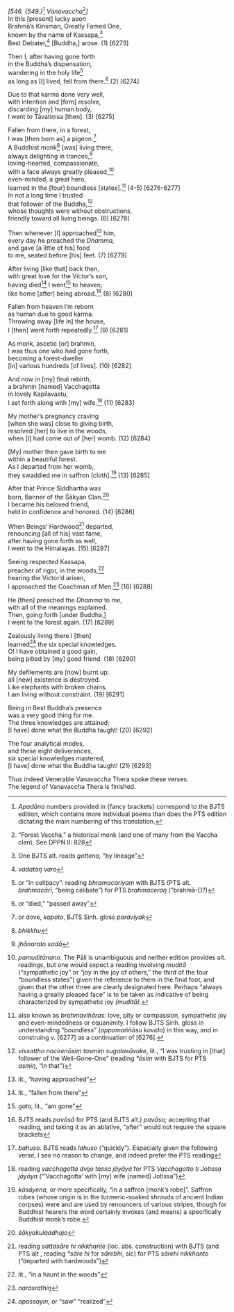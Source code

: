 *\[546. {549.}*[^1] *Vanavaccha*[^2]*\]*  
In this \[present\] lucky aeon  
Brahmā’s Kinsman, Greatly Famed One,  
known by the name of Kassapa,[^3]  
Best Debater,[^4] \[Buddha,\] arose. (1) \[6273\]

Then I, after having gone forth  
in the Buddha’s dispensation,  
wandering in the holy life[^5]  
as long as \[I\] lived, fell from there.[^6] (2) \[6274\]

Due to that karma done very well,  
with intention and \[firm\] resolve,  
discarding \[my\] human body,  
I went to Tāvatiṃsa \[then\]. (3) \[6275\]

Fallen from there, in a forest,  
I was \[then born as\] a pigeon.[^7]  
A Buddhist monk[^8] \[was\] living there,  
always delighting in trances,[^9]  
loving-hearted, compassionate,  
with a face always greatly pleased,[^10]  
even-minded, a great hero,  
learned in the \[four\] boundless \[states\].[^11] (4-5) \[6276-6277\]  
In not a long time I trusted  
that follower of the Buddha,[^12]  
whose thoughts were without obstructions,  
friendly toward all living beings. (6) \[6278\]

Then whenever \[I\] approached[^13] him,  
every day he preached the *Dhamma,*  
and gave \[a little of his\] food  
to me, seated before \[his\] feet. (7) \[6279\]

After living \[like that\] back then,  
with great love for the Victor’s son,  
having died[^14] I went[^15] to heaven,  
like home \[after\] being abroad.[^16] (8) \[6280\]

Fallen from heaven I’m reborn  
as human due to good karma.  
Throwing away \[life in\] the house,  
I \[then\] went forth repeatedly.[^17] (9) \[6281\]

As monk, ascetic \[or\] brahmin,  
I was thus one who had gone forth,  
becoming a forest-dweller  
\[in\] various hundreds \[of lives\]. (10) \[6282\]

And now in \[my\] final rebirth,  
a brahmin \[named\] Vacchagotta  
in lovely Kapilavastu,  
I set forth along with \[my\] wife.[^18] (11) \[6283\]

My mother’s pregnancy craving  
\[when she was\] close to giving birth,  
resolved \[her\] to live in the woods,  
when \[I\] had come out of \[her\] womb. (12) \[6284\]

\[My\] mother then gave birth to me  
within a beautiful forest.  
As I departed from her womb,  
they swaddled me in saffron \[cloth\].[^19] (13) \[6285\]

After that Prince Siddhartha was  
born, Banner of the Śākyan Clan.[^20]  
I became his beloved friend,  
held in confidence and honored. (14) \[6286\]

When Beings’ Hardwood[^21] departed,  
renouncing \[all of his\] vast fame,  
after having gone forth as well,  
I went to the Himalayas. (15) \[6287\]

Seeing respected Kassapa,  
preacher of rigor, in the woods,[^22]  
hearing the Victor’d arisen,  
I approached the Coachman of Men.[^23] (16) \[6288\]

He \[then\] preached the *Dhamma* to me,  
with all of the meanings explained.  
Then, going forth \[under Buddha,\]  
I went to the forest again. (17) \[6289\]

Zealously living there I \[then\]  
learned[^24] the six special knowledges.  
O! I have obtained a good gain,  
being pitied by \[my\] good friend. (18) \[6290\]

My defilements are \[now\] burnt up;  
all \[new\] existence is destroyed.  
Like elephants with broken chains,  
I am living without constraint. (19) \[6291\]

Being in Best Buddha’s presence  
was a very good thing for me.  
The three knowledges are attained;  
\[I have\] done what the Buddha taught! (20) \[6292\]

The four analytical modes,  
and these eight deliverances,  
six special knowledges mastered,  
\[I have\] done what the Buddha taught! (21) \[6293\]

Thus indeed Venerable Vanavaccha Thera spoke these verses.  
The legend of Vanavaccha Thera is finished.  
[^1]: *Apadāna* numbers provided in {fancy brackets} correspond to the
    BJTS edition, which contains more individual poems than does the PTS
    edition dictating the main numbering of this translation.  
[^2]: “Forest Vaccha,” a historical monk (and one of many from the
    Vaccha clan). See DPPN II: 828  
[^3]: One BJTS alt. reads *gottena,* “by lineage”  
[^4]: *vadataŋ varo*  
[^5]: or “in celibacy”: reading *bhramacariyaṃ* with BJTS (PTS alt.
    *brahmacārī*, “being celibate”) for PTS *brahmaceraŋ*
    (“brahmā-\[\]?)  
[^6]: or “died,” “passed away”  
[^7]: or dove, *kapoto*, BJTS Sinh. gloss *paraviyak*  
[^8]: *bhikkhu*  
[^9]: *jhānarato sadā*  
[^10]: *pamuditānano.* The Pāli is unambiguous and neither edition
    provides alt. readings, but one would expect a reading involving
    *muditā* (“sympathetic joy” or “joy in the joy of others,” the third
    of the four “boundless states”) given the reference to them in the
    final foot, and given that the other three are clearly designated
    here. Perhaps “always having a greatly pleased face” is to be taken
    as indicative of being characterized by sympathetic joy
    *(*muditā*).*  
[^11]: also known as *brahmavihāras:* love, pity or compassion,
    sympathetic joy and even-mindedness or equanimity. I follow BJTS
    Sinh. gloss in understanding “boundless” (*appamaññāsu kovido*) in
    this way, and in construing v. \[6277\] as a continuation of
    \[6276\].  
[^12]: *vissattho nacirenāsiṃ tasmiṃ sugatasāvake*, lit., “I was
    trusting in \[that\] follower of the Well-Gone-One” (reading *°āsiṃ*
    with BJTS for PTS *asmiŋ*, “in that”)  
[^13]: lit., “having approached”  
[^14]: lit., “fallen from there”  
[^15]: *gato,* lit., “am gone”  
[^16]: BJTS reads *pavāsā* for PTS (and BJTS alt.) *pavāso;* accepting
    that reading, and taking it as an ablative, “after” would not
    require the square brackets  
[^17]: *bahuso.* BJTS reads *lahuso* (“quickly”). Especially given the
    following verse, I see no reason to change, and indeed prefer the
    PTS reading  
[^18]: reading *vacchagotta dvijo tassa jāyāya* for PTS *Vacchagotto ti
    Jotissa jāyāya* (“‘Vacchagotta’ with \[my\] wife \[named\] Jotissa”)  
[^19]: *kāsāyena,* or more specifically, “in a saffron \[monk’s robe\]”.
    Saffron robes (whose origin is in the turmeric-soaked shrouds of
    ancient Indian corpses) were and are used by renouncers of various
    stripes, though for Buddhist hearers the word certainly invokes (and
    means) a specifically Buddhist monk’s robe.  
[^20]: *śākyakuladdhajo*  
[^21]: reading *sattasāre hi nikkhante* (loc. abs. construction) with
    BJTS (and PTS alt , reading *°sāre hi* for *sārebhi*, sic) for PTS
    *sārehi nikkhanto* (“departed with hardwoods”)  
[^22]: lit., “in a haunt in the woods”  
[^23]: *narasrathiŋ*  
[^24]: *apassayin,* or “saw” “realized”
